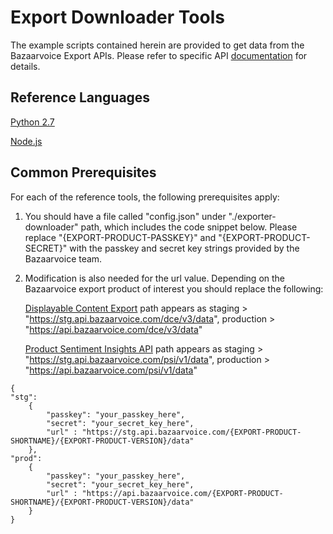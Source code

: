 # Export Downloader Tools

The example scripts contained herein are provided to get data from the Bazaarvoice Export APIs. Please refer to specific API [documentation](https://developer.bazaarvoice.com/products) for details.

## Reference Languages
[Python 2.7](python)

[Node.js](node)

## Common Prerequisites
For each of the reference tools, the following prerequisites apply:

1. You should have a file called "config.json" under "./exporter-downloader" path, which includes the code snippet below. Please replace "{EXPORT-PRODUCT-PASSKEY}" and "{EXPORT-PRODUCT-SECRET}" with the passkey and secret key strings provided by the Bazaarvoice team.

2. Modification is also needed for the url value. Depending on the Bazaarvoice export product of interest you should replace the following: 
    
    [Displayable Content Export](https://developer.bazaarvoice.com/displayable-content-export) path appears as staging > "https://stg.api.bazaarvoice.com/dce/v3/data", production > "https://api.bazaarvoice.com/dce/v3/data"

    [Product Sentiment Insights API](https://developer.bazaarvoice.com/product-sentiment-insights-api/home) path appears as staging > "https://stg.api.bazaarvoice.com/psi/v1/data", production > "https://api.bazaarvoice.com/psi/v1/data"
 

```
{
"stg":
    {
        "passkey": "your_passkey_here",
        "secret": "your_secret_key_here",
        "url" : "https://stg.api.bazaarvoice.com/{EXPORT-PRODUCT-SHORTNAME}/{EXPORT-PRODUCT-VERSION}/data"
    },
"prod":
    {
        "passkey": "your_passkey_here",
        "secret": "your_secret_key_here",
        "url" : "https://api.bazaarvoice.com/{EXPORT-PRODUCT-SHORTNAME}/{EXPORT-PRODUCT-VERSION}/data"
    }
}
```

